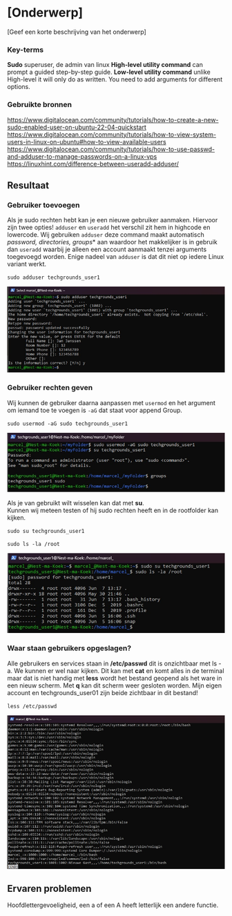 # [Onderwerp]
[Geef een korte beschrijving van het onderwerp]

### Key-terms   
**Sudo** superuser, de admin van linux
**High-level utility command** can prompt a guided step-by-step guide.
**Low-level utility command** unlike High-level it will only do as written. You need to add arguments for different options.

### Gebruikte bronnen
https://www.digitalocean.com/community/tutorials/how-to-create-a-new-sudo-enabled-user-on-ubuntu-22-04-quickstart   https://www.digitalocean.com/community/tutorials/how-to-view-system-users-in-linux-on-ubuntu#how-to-view-available-users    
https://www.digitalocean.com/community/tutorials/how-to-use-passwd-and-adduser-to-manage-passwords-on-a-linux-vps   
https://linuxhint.com/difference-between-useradd-adduser/  


## Resultaat
### Gebruiker toevoegen
Als je sudo rechten hebt kan je een nieuwe gebruiker aanmaken. Hiervoor zijn twee opties! ``adduser`` en ``useradd`` het verschil zit hem in highcode en lowercode. Wij gebruiken ``adduser`` deze command maakt automatisch *password, directories, groups** aan waardoor het makkelijker is in gebruik dan `` useradd `` waarbij je alleen een account aanmaakt tenzei arguments toegevoegd worden. Enige nadeel van `` adduser `` is dat dit niet op iedere Linux variant werkt. 
```
sudo adduser techgrounds_user1
```
![Screenshot add new user](../00_includes/LNX-04/Linux-add-new-user.jpg)

### Gebruiker rechten geven
Wij kunnen de gebruiker daarna aanpassen met ``usermod`` en het argument om iemand toe te voegen is `` -aG `` dat staat voor append Group.

```
sudo usermod -aG sudo techgrounds_user1
```
![Screenshot](../00_includes/LNX-04/Linux-give-sudo-rights.jpg)

Als je van gebruikt wilt wisselen kan dat met **su**.   
Kunnen wij meteen testen of hij sudo rechten heeft en in de rootfolder kan kijken.

```
sudo su techgrounds_user1
```
```
sudo ls -la /root
```
![Screenshot login other user](../00_includes/LNX-04/Linux-login-other-user.jpg)

### Waar staan gebruikers opgeslagen?
Alle gebruikers en services staan in **/etc/passwd** dit is onzichtbaar met ls -a. We kunnen er wel naar kijken. Dit kan met **cat** en komt alles in de terminal maar dat is niet handig met **less** wordt het bestand geopend als het ware in een nieuw scherm. Met  **q** kan dit scherm weer gesloten worden. Mijn eigen account en techgrounds_user01 zijn beide zichtbaar in dit bestand!
```
less /etc/passwd
```
![Screenshot all users](../00_includes/LNX-04/Linux-all-users.jpg)


## Ervaren problemen
Hoofdlettergevoeligheid, een a of een A heeft letterlijk een andere functie.



